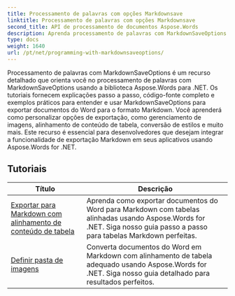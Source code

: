 ```yaml
---
title: Processamento de palavras com opções Markdownsave
linktitle: Processamento de palavras com opções Markdownsave
second_title: API de processamento de documentos Aspose.Words
description: Aprenda processamento de palavras com MarkdownSaveOptions em Aspose.Words for .NET. Tutoriais detalhados com código de exemplo para salvar documentos do Word no formato Markdown.
type: docs
weight: 1640
url: /pt/net/programming-with-markdownsaveoptions/
---
```


Processamento de palavras com MarkdownSaveOptions é um recurso detalhado que orienta você no processamento de palavras com MarkdownSaveOptions usando a biblioteca Aspose.Words para .NET. Os tutoriais fornecem explicações passo a passo, código-fonte completo e exemplos práticos para entender e usar MarkdownSaveOptions para exportar documentos do Word para o formato Markdown. Você aprenderá como personalizar opções de exportação, como gerenciamento de imagens, alinhamento de conteúdo de tabela, conversão de estilos e muito mais. Este recurso é essencial para desenvolvedores que desejam integrar a funcionalidade de exportação Markdown em seus aplicativos usando Aspose.Words for .NET.

 ## Tutoriais
| Título | Descrição |
| --- | --- |
| [Exportar para Markdown com alinhamento de conteúdo de tabela](./export-into-markdown-with-table-content-alignment/) | Aprenda como exportar documentos do Word para Markdown com tabelas alinhadas usando Aspose.Words for .NET. Siga nosso guia passo a passo para tabelas Markdown perfeitas. |
| [Definir pasta de imagens](./set-images-folder/) | Converta documentos do Word em Markdown com alinhamento de tabela adequado usando Aspose.Words for .NET. Siga nosso guia detalhado para resultados perfeitos. |